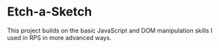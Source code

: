 # Etch-a-Sketch

This project builds on the basic JavaScript and DOM manipulation skills I used in RPS in more advanced ways.